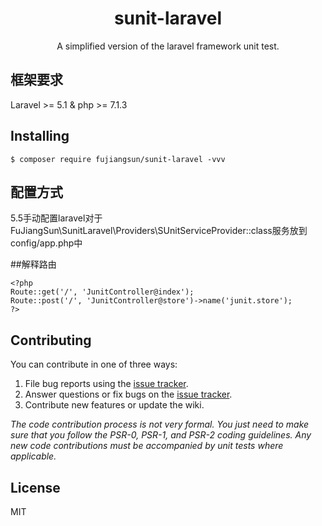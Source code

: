 <h1 align="center"> sunit-laravel </h1>

<p align="center"> A simplified version of the laravel framework unit test.</p>

## 框架要求
Laravel >= 5.1 & php >= 7.1.3

## Installing

```shell
$ composer require fujiangsun/sunit-laravel -vvv
```

## 配置方式

5.5手动配置laravel对于FuJiangSun\SunitLaravel\Providers\SUnitServiceProvider::class服务放到config/app.php中

##解释路由

```shell
<?php
Route::get('/', 'JunitController@index');
Route::post('/', 'JunitController@store')->name('junit.store');
?>
```

## Contributing

You can contribute in one of three ways:

1. File bug reports using the [issue tracker](https://github.com/fujiangsun/sunit-laravel/issues).
2. Answer questions or fix bugs on the [issue tracker](https://github.com/fujiangsun/sunit-laravel/issues).
3. Contribute new features or update the wiki.

_The code contribution process is not very formal. You just need to make sure that you follow the PSR-0, PSR-1, and PSR-2 coding guidelines. Any new code contributions must be accompanied by unit tests where applicable._

## License

MIT